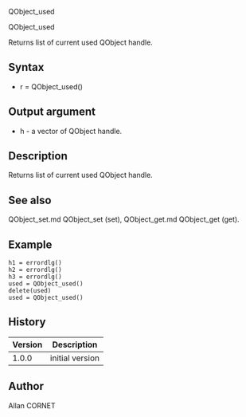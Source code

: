 



QObject_used


QObject_used

Returns list of current used QObject handle.

## Syntax

- r = QObject_used()

## Output argument

 - h - a vector of QObject handle.

## Description


  <p>Returns list of current used QObject handle.</p>


## See also

QObject_set.md QObject_set (set), QObject_get.md QObject_get (get).
## Example

```Nelson
h1 = errordlg()
h2 = errordlg()
h3 = errordlg()
used = QObject_used()
delete(used)
used = QObject_used()
```

## History

|Version|Description|
|------|------|
|1.0.0|initial version|


## Author

Allan CORNET



